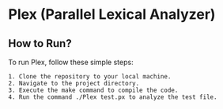 # Plex (Parallel Lexical Analyzer)

## How to Run?

To run Plex, follow these simple steps:

    1. Clone the repository to your local machine.
    2. Navigate to the project directory.
    3. Execute the make command to compile the code.
    4. Run the command ./Plex test.px to analyze the test file.
